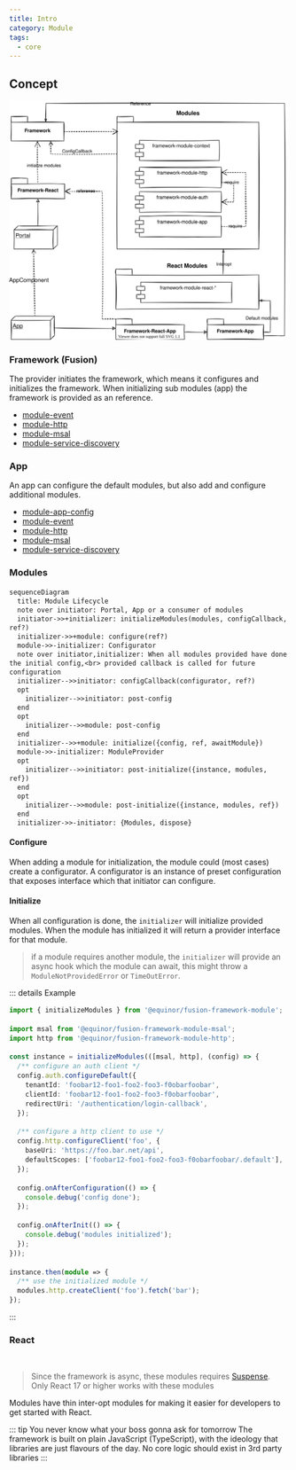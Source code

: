 ```yaml
---
title: Intro
category: Module
tags:
  - core
---
```


## Concept
![react concept](./framework.drawio.svg)

### Framework (Fusion)

<ModuleBadge module="framework" package="@equinor/fusion-framework" />

The provider initiates the framework, which means it configures and initializes the framework.
When initializing sub modules (app) the framework is provided as an reference.

  - [module-event](event/)
  - [module-http](http/)
  - [module-msal](msal/)
  - [module-service-discovery](service-discovery/)

### App

<ModuleBadge module="app" />

An app can configure the default modules, but also add and configure additional modules.

  - [module-app-config](app-config/)
  - [module-event](event/)
  - [module-http](http/)
  - [module-msal](msal/)
  - [module-service-discovery](service-discovery/)

### Modules
<ModuleBadge module="module" />


```mermaid
sequenceDiagram
  title: Module Lifecycle
  note over initiator: Portal, App or a consumer of modules
  initiator->>+initializer: initializeModules(modules, configCallback, ref?)
  initializer->>+module: configure(ref?)
  module->>-initializer: Configurator
  note over initiator,initializer: When all modules provided have done the initial config,<br> provided callback is called for future configuration
  initializer-->>initiator: configCallback(configurator, ref?)
  opt
    initializer-->>initiator: post-config
  end
  opt
    initializer-->>module: post-config
  end
  initializer-->>+module: initialize({config, ref, awaitModule})
  module->>-initializer: ModuleProvider
  opt
    initializer-->>initiator: post-initialize({instance, modules, ref})
  end
  opt
    initializer-->>module: post-initialize({instance, modules, ref})
  end
  initializer->>-initiator: {Modules, dispose}
```

#### Configure

When adding a module for initialization, the module could (most cases) create a configurator.
A configurator is an instance of preset configuration that exposes interface which that initiator can configure.

#### Initialize

When all configuration is done, the `initializer` will initialize provided modules.
When the module has initialized it will return a provider interface for that module.

> if a module requires another module, the `initializer` will provide an async hook which the module
> can await, this might throw a `ModuleNotProvidedError` or `TimeOutError`.

::: details Example
```ts
import { initializeModules } from '@equinor/fusion-framework-module';

import msal from '@equinor/fusion-framework-module-msal';
import http from '@equinor/fusion-framework-module-http';

const instance = initializeModules(([msal, http], (config) => {
  /** configure an auth client */
  config.auth.configureDefault({
    tenantId: 'foobar12-foo1-foo2-foo3-f0obarfoobar',
    clientId: 'foobar12-foo1-foo2-foo3-f0obarfoobar',
    redirectUri: '/authentication/login-callback',
  });

  /** configure a http client to use */
  config.http.configureClient('foo', {
    baseUri: 'https://foo.bar.net/api',
    defaultScopes: ['foobar12-foo1-foo2-foo3-f0obarfoobar/.default'],
  });

  config.onAfterConfiguration(() => {
    console.debug('config done');
  });

  config.onAfterInit(() => {
    console.debug('modules initialized');
  });
}));

instance.then(module => {
  /** use the initialized module */
  modules.http.createClient('foo').fetch('bar');
});
```
:::

### React

<ModuleBadge module="framework-react" package="@equinor/fusion-framework-react"/>
<br>
<ModuleBadge module="react-app" />

> Since the framework is async, these modules requires [Suspense](https://reactjs.org/docs/react-api.html#reactsuspense).
> Only React 17 or higher works with these modules

Modules have thin inter-opt modules for making it easier for developers to get started with React.

::: tip You never know what your boss gonna ask for tomorrow
The framework is built on plain JavaScript (TypeScript), with the ideology that libraries are just flavours of the day.
No core logic should exist in 3rd party libraries
:::
